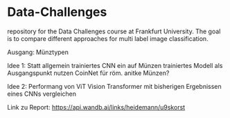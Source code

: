 # Data-Challenges
repository for the Data Challenges course at Frankfurt University. The goal is to compare different approaches for multi label image classification.

Ausgang: Münztypen

Idee 1: Statt allgemein trainiertes CNN ein auf Münzen trainiertes Modell als Ausgangspunkt nutzen CoinNet für röm. anitke Münzen?

Idee 2: Performang von ViT Vision Transformer mit bisherigen Ergebnissen eines CNNs vergleichen


Link zu Report: https://api.wandb.ai/links/heidemann/u9skorst
